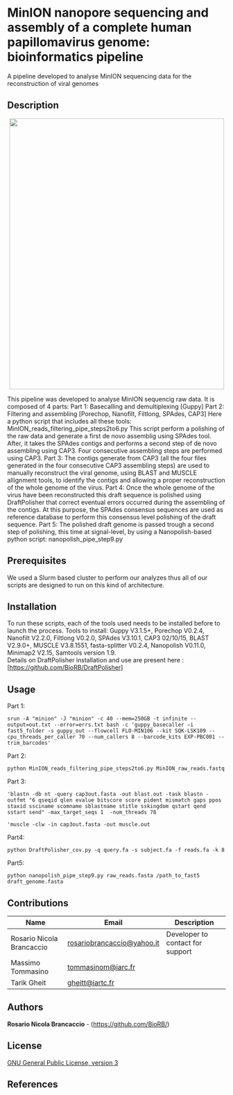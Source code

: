 # MinION nanopore sequencing and assembly of a complete human papillomavirus genome: bioinformatics pipeline 

A pipeline developed to analyse MinION sequencing data for the reconstruction of viral genomes

## Description
<p align="center">
<img width="495" height="625" src="https://user-images.githubusercontent.com/43418626/97430029-91be2800-1918-11eb-87ec-c9f931ab4aaa.jpeg">

</p>

This pipeline was developed to analyse MinION sequencig raw data. It is composed of 4 parts:
Part 1: Basecalling and demultiplexing [Guppy]
Part 2: Filtering and assembling [Porechop, Nanofilt, Filtlong, SPAdes, CAP3]
Here a python script that includes all these tools: MinION_reads_filtering_pipe_steps2to6.py 
This script perform a polishing of the raw data and generate a first de novo assemblig using SPAdes tool. After, it takes the SPAdes contigs and performs a second step of de novo assembling using CAP3. Four consecutive assembling steps
are performed using CAP3.
Part 3: The contigs generate from CAP3 (all the four files generated in the four consecutive CAP3 assembling steps) are used to manually reconstruct the viral genome, using BLAST and MUSCLE allignment tools, to identify the contigs and allowing a proper reconstruction of the whole genome of the virus. 
Part 4: Once the whole genome of the virus have been reconstructed this draft sequence is polished using DraftPolisher that correct eventual errors occurred during the assembling of the contigs. At this purpose, the SPAdes consensus sequences are used as reference database to perform this consensus level polishing of the draft sequence.
Part 5: The polished draft genome is passed trough a second step of polishing, this time at signal-level, by using a Nanopolish-based python script: nanopolish_pipe_step9.py  
## Prerequisites
We used a Slurm based cluster to perform our analyzes thus all of our scripts are designed to run on this kind of architecture.

## Installation
To run these scripts, each of the tools used needs to be installed before to launch the process.
Tools to install: Guppy V3.1.5+, Porechop V0.2.4, Nanofilt V2.2.0, Filtlong V0.2.0, SPAdes V3.10.1, CAP3 02/10/15, BLAST V2.9.0+, MUSCLE V3.8.1551, fasta-splitter V0.2.4, Nanopolish V0.11.0, Minimap2 V2.15, Samtools version 1.9.   
Details on DraftPolisher installation and use are present here :[https://github.com/BioRB/DraftPolisher]   

## Usage 

Part 1:
```
srun -A "minion" -J "minion" -c 40 --mem=250GB -t infinite --output=out.txt --error=errs.txt bash -c 'guppy_basecaller –i fast5_folder -s guppy_out --flowcell FLO-MIN106 --kit SQK-LSK109 --cpu_threads_per_caller 70 --num_callers 8 --barcode_kits EXP-PBC001 --trim_barcodes'
```

Part 2:
```
python MinION_reads_filtering_pipe_steps2to6.py MinION_raw_reads.fastq
```
Part 3:
```
'blastn -db nt -query cap3out.fasta -out blast.out -task blastn -outfmt "6 qseqid qlen evalue bitscore score pident mismatch gaps ppos staxid ssciname scomname sblastname stitle sskingdom qstart qend sstart send" -max_target_seqs 1  -num_threads 78
```
```
'muscle -clw -in cap3out.fasta -out muscle.out
```
Part4:
```
python DraftPolisher_cov.py -q query.fa -s subject.fa -f reads.fa -k 8
```
Part5:
```
python nanopolish_pipe_step9.py raw_reads.fasta /path_to_fast5 draft_genome.fasta
```

## Contributions

| Name      | Email | Description     |
|-----------|---------------|-----------------|
  | Rosario Nicola Brancaccio | rosariobrancaccio@yahoo.it | Developer to contact for support |
  | Massimo Tommasino | tommasinom@iarc.fr
  | Tarik Gheit | gheitt@iartc.fr
  

## Authors

**Rosario Nicola Brancaccio** - (https://github.com/BioRB/)

## License
[GNU General Public License, version 3](https://www.gnu.org/licenses/gpl-3.0.html)



## References
